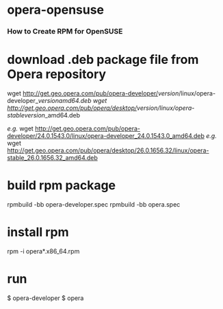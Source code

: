 opera-opensuse
======================
### How to Create RPM for OpenSUSE

# download .deb package file from Opera repository
wget http://get.geo.opera.com/pub/opera-developer/<i>version</i>/linux/opera-developer_<i>version</i>_amd64.deb
wget http://get.geo.opera.com/pub/opera/desktop/<i>version</i>/linux/opera-stable_<i>version</i>_amd64.deb

<i>e.g.</i> wget http://get.geo.opera.com/pub/opera-developer/24.0.1543.0/linux/opera-developer_24.0.1543.0_amd64.deb
<i>e.g.</i> wget http://get.geo.opera.com/pub/opera/desktop/26.0.1656.32/linux/opera-stable_26.0.1656.32_amd64.deb

# build rpm package
rpmbuild -bb opera-developer.spec
rpmbuild -bb opera.spec

# install rpm
rpm -i opera*.x86_64.rpm

# run
$ opera-developer
$ opera
